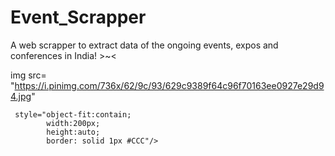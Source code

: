 # Event_Scrapper
A web scrapper to extract data of the ongoing events, expos and conferences in India! >~&lt;

 

img src= "https://i.pinimg.com/736x/62/9c/93/629c9389f64c96f70163ee0927e29d94.jpg"

	 style="object-fit:contain;
            width:200px;
            height:auto;
            border: solid 1px #CCC"/>
